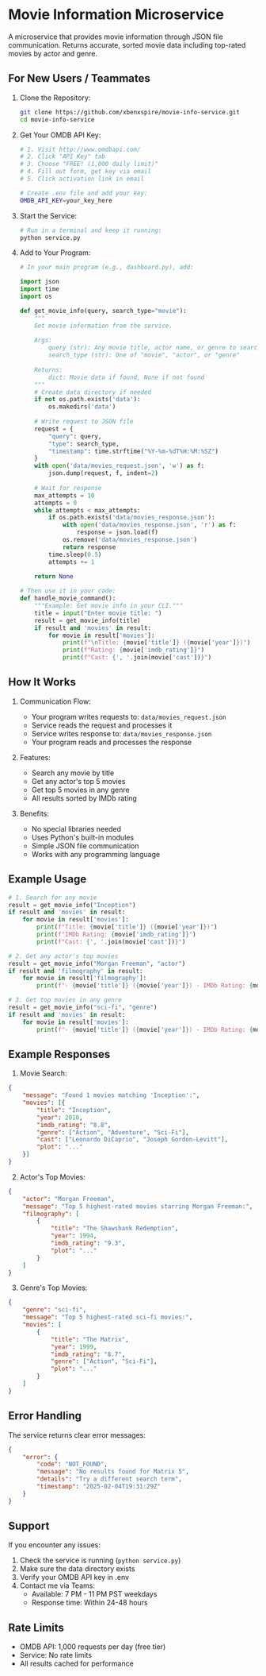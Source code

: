 # Movie Information Microservice

A microservice that provides movie information through JSON file communication. Returns accurate, sorted movie data including top-rated movies by actor and genre.

## For New Users / Teammates

1. Clone the Repository:
   ```bash
   git clone https://github.com/xbenxspire/movie-info-service.git
   cd movie-info-service
   ```

2. Get Your OMDB API Key:
   ```bash
   # 1. Visit http://www.omdbapi.com/
   # 2. Click "API Key" tab
   # 3. Choose "FREE! (1,000 daily limit)"
   # 4. Fill out form, get key via email
   # 5. Click activation link in email
   
   # Create .env file and add your key:
   OMDB_API_KEY=your_key_here
   ```

3. Start the Service:
   ```bash
   # Run in a terminal and keep it running:
   python service.py
   ```

4. Add to Your Program:
   ```python
   # In your main program (e.g., dashboard.py), add:
   
   import json
   import time
   import os

   def get_movie_info(query, search_type="movie"):
       """
       Get movie information from the service.
       
       Args:
           query (str): Any movie title, actor name, or genre to search for
           search_type (str): One of "movie", "actor", or "genre"
       
       Returns:
           dict: Movie data if found, None if not found
       """
       # Create data directory if needed
       if not os.path.exists('data'):
           os.makedirs('data')
       
       # Write request to JSON file
       request = {
           "query": query,
           "type": search_type,
           "timestamp": time.strftime("%Y-%m-%dT%H:%M:%SZ")
       }
       with open('data/movies_request.json', 'w') as f:
           json.dump(request, f, indent=2)
       
       # Wait for response
       max_attempts = 10
       attempts = 0
       while attempts < max_attempts:
           if os.path.exists('data/movies_response.json'):
               with open('data/movies_response.json', 'r') as f:
                   response = json.load(f)
               os.remove('data/movies_response.json')
               return response
           time.sleep(0.5)
           attempts += 1
       
       return None

   # Then use it in your code:
   def handle_movie_command():
       """Example: Get movie info in your CLI."""
       title = input("Enter movie title: ")
       result = get_movie_info(title)
       if result and 'movies' in result:
           for movie in result['movies']:
               print(f"\nTitle: {movie['title']} ({movie['year']})")
               print(f"Rating: {movie['imdb_rating']}")
               print(f"Cast: {', '.join(movie['cast'])}")
   ```

## How It Works

1. Communication Flow:
   - Your program writes requests to: `data/movies_request.json`
   - Service reads the request and processes it
   - Service writes response to: `data/movies_response.json`
   - Your program reads and processes the response

2. Features:
   - Search any movie by title
   - Get any actor's top 5 movies
   - Get top 5 movies in any genre
   - All results sorted by IMDb rating

3. Benefits:
   - No special libraries needed
   - Uses Python's built-in modules
   - Simple JSON file communication
   - Works with any programming language

## Example Usage

```python
# 1. Search for any movie
result = get_movie_info("Inception")
if result and 'movies' in result:
    for movie in result['movies']:
        print(f"Title: {movie['title']} ({movie['year']})")
        print(f"IMDb Rating: {movie['imdb_rating']}")
        print(f"Cast: {', '.join(movie['cast'])}")

# 2. Get any actor's top movies
result = get_movie_info("Morgan Freeman", "actor")
if result and 'filmography' in result:
    for movie in result['filmography']:
        print(f"- {movie['title']} ({movie['year']}) - IMDb Rating: {movie['imdb_rating']}")

# 3. Get top movies in any genre
result = get_movie_info("sci-fi", "genre")
if result and 'movies' in result:
    for movie in result['movies']:
        print(f"- {movie['title']} ({movie['year']}) - IMDb Rating: {movie['imdb_rating']}")
```

## Example Responses

1. Movie Search:
```json
{
    "message": "Found 1 movies matching 'Inception':",
    "movies": [{
        "title": "Inception",
        "year": 2010,
        "imdb_rating": "8.8",
        "genre": ["Action", "Adventure", "Sci-Fi"],
        "cast": ["Leonardo DiCaprio", "Joseph Gordon-Levitt"],
        "plot": "..."
    }]
}
```

2. Actor's Top Movies:
```json
{
    "actor": "Morgan Freeman",
    "message": "Top 5 highest-rated movies starring Morgan Freeman:",
    "filmography": [
        {
            "title": "The Shawshank Redemption",
            "year": 1994,
            "imdb_rating": "9.3",
            "plot": "..."
        }
    ]
}
```

3. Genre's Top Movies:
```json
{
    "genre": "sci-fi",
    "message": "Top 5 highest-rated sci-fi movies:",
    "movies": [
        {
            "title": "The Matrix",
            "year": 1999,
            "imdb_rating": "8.7",
            "genre": ["Action", "Sci-Fi"],
            "plot": "..."
        }
    ]
}
```

## Error Handling

The service returns clear error messages:

```json
{
    "error": {
        "code": "NOT_FOUND",
        "message": "No results found for Matrix 5",
        "details": "Try a different search term",
        "timestamp": "2025-02-04T19:31:29Z"
    }
}
```

## Support

If you encounter any issues:
1. Check the service is running (`python service.py`)
2. Make sure the data directory exists
3. Verify your OMDB API key in .env
4. Contact me via Teams:
   - Available: 7 PM - 11 PM PST weekdays
   - Response time: Within 24-48 hours

## Rate Limits
- OMDB API: 1,000 requests per day (free tier)
- Service: No rate limits
- All results cached for performance
